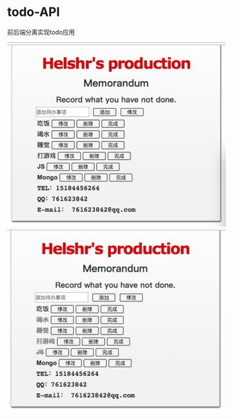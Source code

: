 # todo-API
前后端分离实现todo应用


![Image text](https://github.com/Helshr/img_floder/blob/master/todo.jpg)
![Image text](https://github.com/Helshr/img_floder/blob/master/done.png)
